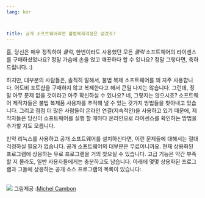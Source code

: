 ```yaml
---
lang: kor



title: 공개 소프트웨어라면 불법복제걱정은 없겠죠?
---
```


흠, 당신은 매우 정직하여 *쿨럭*, 한번이라도 사용했던 모든 *쿨럭* 소프트웨어의 라이센스를 구매하셨었나요? 정말 가슴에 손을 얹고 깨끗하다 할 수 있나요? 정말 그렇다면, 축하드립니다. :)

하지만, 대부분의 사람들은, 솔직히 말해서, 불법 복제 소프트웨어를 꽤 자주 사용합니다. 어도비 포토샵을 구매하지 않고 복제한다고 해서 큰일 나지는 않습니다. 그런데, 정말 아무 문제 없을 것이라고 아주 확신하실 수 있나요? 네, 그렇지는 않으시죠? 소프트웨어 제작자들은 불법 복제품 사용자를 추적해 낼 수  있는 갖가지 방법들을 찾아내고 있습니다. 그리고 점점 더 많은 사람들이 온라인 연결(지속적인)을 사용하고 있기 때문에, 제작자들은 당신이 소프트웨어를 실행 할 때마다 온라인으로 라이센스를 확인하는 방법을 추가할 지도 모릅니다.

만약 리눅스를 사용하고 공개 소프트웨어를 설치하신다면, 이런 문제들에 대해서는 절대 걱정하실 필요가 없습니다. 공개 소프트웨어의 대부분은 무료이니까요. 현재 상용화된 프로그램에 상응하는 무료 프로그램을 거의 찾으실 수 있습니다. 고급 기능은 약간 부족할 지 몰라도, 일반 사용자들에게는 충분하고도 남습니다. 아래에 몇몇 상용화된 프로그램과 그들에 상응하는 공개 소스 프로그램의 목록이 있습니다:

<?php

table_parser ("Yes", "No", "Commercial", "Open source", "Exists on 
Windows?");


<br /><br>

<img src="Images/warez.png" />

그림제공 :<a href="http://michel.cambon.free.fr/ampere/salle1bis.htm">Michel Cambon</a>




